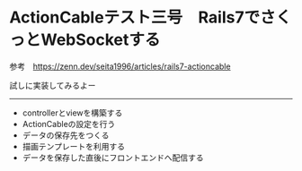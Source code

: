 # ActionCableテスト三号　Rails7でさくっとWebSocketする

参考　https://zenn.dev/seita1996/articles/rails7-actioncable

試しに実装してみるよー

----

- controllerとviewを構築する
- ActionCableの設定を行う
- データの保存先をつくる
- 描画テンプレートを利用する
- データを保存した直後にフロントエンドへ配信する